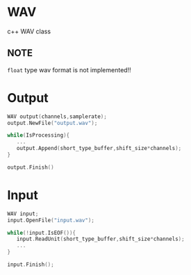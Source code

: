 # WAV  
c++ WAV class  
 
 ## NOTE
```float``` type wav format is not implemented!! 
 
 # Output
 ```c++
 WAV output(channels,samplerate);
 output.NewFile("output.wav");
 
 while(IsProcessing){
    ...
    output.Append(short_type_buffer,shift_size*channels);
 }
 
 output.Finish()
 ```
 
 # Input 
 ```c++
 WAV input;
 input.OpenFile("input.wav");
 
 while(!input.IsEOF()){
    input.ReadUnit(short_type_buffer,shift_size*channels);
    ...
 }
 
 input.Finish();
 
 ```
